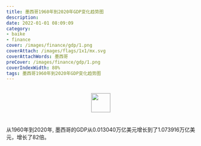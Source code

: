 ```yaml
---
title: 墨西哥1960年到2020年GDP变化趋势图
description: 
date: 2022-01-01 08:09:09
category:
- baike
- finance
cover: /images/finance/gdp/1.png
coverAttach: /images/flags/1x1/mx.svg
coverAttachWords: 墨西哥
preCover: /images/finance/gdp/1.png
coverIndexWidth: 80%
tags: 墨西哥1960年到2020年GDP变化趋势图
---
```




<script src="/assets/js/charts/chart.js"></script>

<div style="text-align: center; margin: 30px 0; ">
    <img src="/images/flags/1x1/mx.svg" style="width: 50px; border: 1px solid #cccccc; ">
</div>

<div style="width: 98%; margin: 0 0 35px 0; ">
    <canvas id="myChart"></canvas>
</div>

<div>
<p class="paragraph">从1960年到2020年, 墨西哥的GDP从0.013040万亿美元增长到了1.073916万亿美元，增长了82倍。</p>
</div>

<script>

    const dataGdp = {
        labels: [1960, 1961, 1962, 1963, 1964, 1965, 1966, 1967, 1968, 1969, 1970, 1971, 1972, 1973, 1974, 1975, 1976, 1977, 1978, 1979, 1980, 1981, 1982, 1983, 1984, 1985, 1986, 1987, 1988, 1989, 1990, 1991, 1992, 1993, 1994, 1995, 1996, 1997, 1998, 1999, 2000, 2001, 2002, 2003, 2004, 2005, 2006, 2007, 2008, 2009, 2010, 2011, 2012, 2013, 2014, 2015, 2016, 2017, 2018, 2019, 2020],
        datasets: [{
            label: '(万亿美元)  •  即刻编程  •  cn.hongkezhang.com',
            backgroundColor: 'rgb(0 0 128)',
            borderColor: 'rgb(0 0 128)',
            data: [0.013040, 0.014160, 0.015200, 0.016960, 0.020080, 0.021840, 0.024320, 0.026560, 0.029360, 0.032480, 0.035520, 0.039200, 0.045200, 0.055280, 0.072000, 0.088000, 0.089026, 0.081814, 0.102500, 0.134561, 0.205139, 0.263959, 0.184609, 0.156159, 0.184261, 0.195220, 0.134550, 0.147541, 0.181612, 0.221401, 0.261254, 0.313143, 0.363158, 0.500736, 0.527813, 0.360074, 0.410976, 0.500413, 0.526502, 0.600233, 0.707907, 0.756706, 0.772106, 0.729336, 0.782241, 0.877476, 0.975387, 1.052696, 1.109989, 0.900045, 1.057801, 1.180490, 1.201090, 1.274443, 1.315351, 1.171868, 1.078491, 1.158913, 1.222408, 1.269434, 1.073916],
            barPercentage: 0.3
        }]
    };

    const config = {
        type: 'line',
        data: dataGdp,
        options: {
            series: [
                {
                    barWidth: '20%'
                }
            ]
        }
    };

    const myChart = new Chart(
        document.getElementById('myChart'),
        config
    );
</script>
